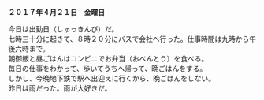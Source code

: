**２０１７年４月２１日　金曜日**  

今日は出勤日（しゅっきんび）だ。  
七時三十分に起きて、８時２０分にバスで会社へ行った。仕事時間は九時から午後六時まで。  
朝御飯と昼ごはんはコンビニでお弁当（おべんとう）を食べる。  
毎日の仕事をわかって、歩いてうちへ帰って、晩ごはんをする。  
しかし、今晩地下鉄で駅へ出迎えに行くから、晩ごはんをしない。  
昨日は雨だった。雨が大好きだ。

